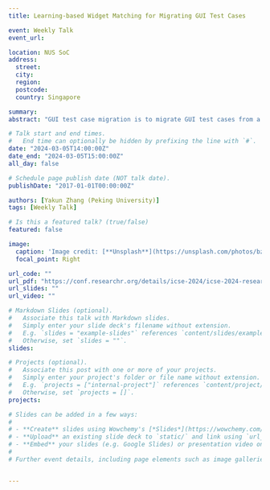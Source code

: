```yaml
---
title: Learning-based Widget Matching for Migrating GUI Test Cases 

event: Weekly Talk
event_url: 

location: NUS SoC
address:
  street: 
  city: 
  region: 
  postcode:
  country: Singapore

summary: 
abstract: "GUI test case migration is to migrate GUI test cases from a source app to a target app. The key of test case migration is widget match- ing. Recently, researchers have proposed various approaches by formulating widget matching as a matching task. However, since these matching approaches depend on static word embeddings with- out using contextual information to represent widgets and man- ually formulated matching functions, there are main limitations of these matching approaches when handling complex matching relations in apps. To address the limitations, we propose the first learning-based widget matching approach named TEMdroid (TEst Migration) for test case migration. Unlike the existing approaches, TEMdroid uses BERT to capture contextual information and learns a matching model to match widgets. Additionally, to balance the significant imbalance between positive and negative samples in apps, we design a two-stage training strategy where we first train a hard-negative sample miner to mine hard-negative samples, and further train a matching model using positive samples and mined hard-negative samples. Our evaluation on 34 apps shows that TEM- droid is effective in event matching (i.e., widget matching and target event synthesis) and test case migration. For event matching, TEM- droid’s Top1 accuracy is 76%, improving over 17% compared to baselines. For test case migration, TEMdroid’s F1 score is 89%, also 7% improvement compared to the baseline approach. "

# Talk start and end times.
#   End time can optionally be hidden by prefixing the line with `#`.
date: "2024-03-05T14:00:00Z"
date_end: "2024-03-05T15:00:00Z"
all_day: false

# Schedule page publish date (NOT talk date).
publishDate: "2017-01-01T00:00:00Z"

authors: [Yakun Zhang (Peking University)]
tags: [Weekly Talk]

# Is this a featured talk? (true/false)
featured: false

image:
  caption: 'Image credit: [**Unsplash**](https://unsplash.com/photos/bzdhc5b3Bxs)'
  focal_point: Right

url_code: ""
url_pdf: "https://conf.researchr.org/details/icse-2024/icse-2024-research-track/40/Learning-based-Widget-Matching-for-Migrating-GUI-Test-Cases"
url_slides: ""
url_video: ""

# Markdown Slides (optional).
#   Associate this talk with Markdown slides.
#   Simply enter your slide deck's filename without extension.
#   E.g. `slides = "example-slides"` references `content/slides/example-slides.md`.
#   Otherwise, set `slides = ""`.
slides:

# Projects (optional).
#   Associate this post with one or more of your projects.
#   Simply enter your project's folder or file name without extension.
#   E.g. `projects = ["internal-project"]` references `content/project/deep-learning/index.md`.
#   Otherwise, set `projects = []`.
projects:

# Slides can be added in a few ways:
# 
# - **Create** slides using Wowchemy's [*Slides*](https://wowchemy.com/docs/managing-content/#create-slides) feature and link using `slides` parameter in the front matter of the talk file
# - **Upload** an existing slide deck to `static/` and link using `url_slides` parameter in the front matter of the talk file
# - **Embed** your slides (e.g. Google Slides) or presentation video on this page using [shortcodes](https://wowchemy.com/docs/writing-markdown-latex/).
# 
# Further event details, including page elements such as image galleries, can be added to the body of this page.


---
```


